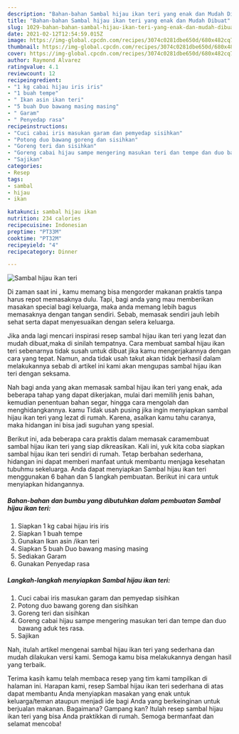 ```yaml
---
description: "Bahan-bahan Sambal hijau ikan teri yang enak dan Mudah Dibuat"
title: "Bahan-bahan Sambal hijau ikan teri yang enak dan Mudah Dibuat"
slug: 1029-bahan-bahan-sambal-hijau-ikan-teri-yang-enak-dan-mudah-dibuat
date: 2021-02-12T12:54:59.015Z
image: https://img-global.cpcdn.com/recipes/3074c0281dbe650d/680x482cq70/sambal-hijau-ikan-teri-foto-resep-utama.jpg
thumbnail: https://img-global.cpcdn.com/recipes/3074c0281dbe650d/680x482cq70/sambal-hijau-ikan-teri-foto-resep-utama.jpg
cover: https://img-global.cpcdn.com/recipes/3074c0281dbe650d/680x482cq70/sambal-hijau-ikan-teri-foto-resep-utama.jpg
author: Raymond Alvarez
ratingvalue: 4.1
reviewcount: 12
recipeingredient:
- "1 kg cabai hijau iris iris"
- "1 buah tempe"
- " Ikan asin ikan teri"
- "5 buah Duo bawang masing masing"
- " Garam"
- " Penyedap rasa"
recipeinstructions:
- "Cuci cabai iris masukan garam dan pemyedap sisihkan"
- "Potong duo bawang goreng dan sisihkan"
- "Goreng teri dan sisihkan"
- "Goreng cabai hijau sampe mengering masukan teri dan tempe dan duo bawang aduk tes rasa."
- "Sajikan"
categories:
- Resep
tags:
- sambal
- hijau
- ikan

katakunci: sambal hijau ikan 
nutrition: 234 calories
recipecuisine: Indonesian
preptime: "PT33M"
cooktime: "PT32M"
recipeyield: "4"
recipecategory: Dinner

---
```



![Sambal hijau ikan teri](https://img-global.cpcdn.com/recipes/3074c0281dbe650d/680x482cq70/sambal-hijau-ikan-teri-foto-resep-utama.jpg)

Di zaman  saat ini , kamu memang bisa mengorder makanan praktis tanpa harus repot memasaknya dulu. Tapi, bagi anda yang mau memberikan masakan special bagi keluarga, maka anda memang lebih bagus memasaknya dengan tangan sendiri. Sebab, memasak sendiri jauh lebih sehat serta dapat menyesuaikan dengan selera keluarga.

Jika anda lagi mencari inspirasi resep sambal hijau ikan teri yang lezat dan mudah dibuat,maka di sinilah tempatnya. Cara membuat sambal hijau ikan teri  sebenarnya tidak susah untuk dibuat jika kamu mengerjakannya dengan cara yang tepat. Namun, anda tidak usah takut akan tidak berhasil dalam melakukannya 
sebab di artikel ini kami akan mengupas sambal hijau ikan teri dengan seksama.  



Nah bagi anda yang akan memasak sambal hijau ikan teri yang enak, ada beberapa tahap yang dapat dikerjakan, mulai dari memilih jenis bahan, kemudian penentuan bahan segar, hingga cara mengolah dan menghidangkannya. kamu Tidak usah pusing jika ingin menyiapkan sambal hijau ikan teri yang lezat di rumah. Karena, asalkan kamu  tahu caranya, maka hidangan ini bisa jadi suguhan yang spesial.

Berikut ini, ada beberapa cara praktis  dalam memasak caramembuat sambal hijau ikan teri yang siap dikreasikan. Kali ini, yuk kita coba siapkan sambal hijau ikan teri sendiri di rumah. Tetap berbahan sederhana, hidangan ini dapat memberi manfaat untuk membantu menjaga kesehatan tubuhmu sekeluarga. Anda dapat menyiapkan Sambal hijau ikan teri menggunakan 6 bahan dan 5 langkah pembuatan. Berikut ini cara untuk menyiapkan hidangannya.

<!--inarticleads1-->

##### Bahan-bahan dan bumbu yang dibutuhkan dalam pembuatan Sambal hijau ikan teri:

1. Siapkan 1 kg cabai hijau iris iris
1. Siapkan 1 buah tempe
1. Gunakan  Ikan asin /ikan teri
1. Siapkan 5 buah Duo bawang masing masing
1. Sediakan  Garam
1. Gunakan  Penyedap rasa




<!--inarticleads2-->

##### Langkah-langkah menyiapkan Sambal hijau ikan teri:

1. Cuci cabai iris masukan garam dan pemyedap sisihkan
1. Potong duo bawang goreng dan sisihkan
1. Goreng teri dan sisihkan
1. Goreng cabai hijau sampe mengering masukan teri dan tempe dan duo bawang aduk tes rasa.
1. Sajikan




Nah, itulah artikel mengenai  sambal hijau ikan teri  yang sederhana dan mudah dilakukan versi kami. Semoga kamu bisa melakukannya dengan hasil yang terbaik. 

Terima kasih kamu telah membaca resep yang tim kami tampilkan di halaman ini. Harapan kami, resep  Sambal hijau ikan teri sederhana di atas dapat membantu Anda menyiapkan masakan yang enak untuk keluarga/teman ataupun menjadi ide bagi Anda yang berkeinginan untuk berjualan makanan. Bagaimana? Gampang kan? Itulah resep sambal hijau ikan teri yang bisa Anda praktikkan di rumah. Semoga bermanfaat dan selamat mencoba!

